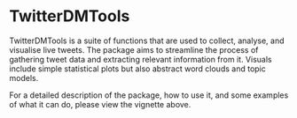 # TwitterDMTools
TwitterDMTools is a suite of functions that are used to collect, analyse, and visualise live tweets. The package aims to streamline the process of gathering tweet data and extracting relevant information from it. Visuals include simple statistical plots but also abstract word clouds and topic models. 

For a detailed description of the package, how to use it, and some examples of what it can do, please view the vignette above.
